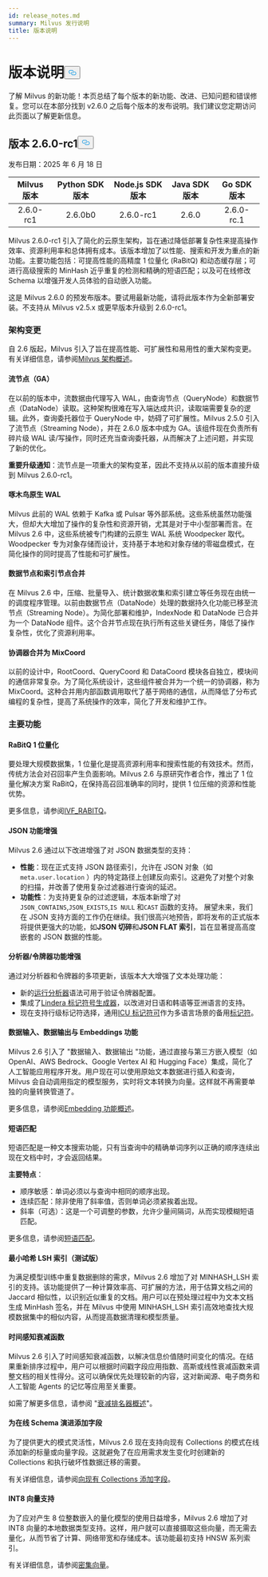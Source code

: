 ```yaml
---
id: release_notes.md
summary: Milvus 发行说明
title: 版本说明
---
```

<h1 id="Release-Notes" class="common-anchor-header">版本说明<button data-href="#Release-Notes" class="anchor-icon" translate="no">
      <svg translate="no"
        aria-hidden="true"
        focusable="false"
        height="20"
        version="1.1"
        viewBox="0 0 16 16"
        width="16"
      >
        <path
          fill="#0092E4"
          fill-rule="evenodd"
          d="M4 9h1v1H4c-1.5 0-3-1.69-3-3.5S2.55 3 4 3h4c1.45 0 3 1.69 3 3.5 0 1.41-.91 2.72-2 3.25V8.59c.58-.45 1-1.27 1-2.09C10 5.22 8.98 4 8 4H4c-.98 0-2 1.22-2 2.5S3 9 4 9zm9-3h-1v1h1c1 0 2 1.22 2 2.5S13.98 12 13 12H9c-.98 0-2-1.22-2-2.5 0-.83.42-1.64 1-2.09V6.25c-1.09.53-2 1.84-2 3.25C6 11.31 7.55 13 9 13h4c1.45 0 3-1.69 3-3.5S14.5 6 13 6z"
        ></path>
      </svg>
    </button></h1><p>了解 Milvus 的新功能！本页总结了每个版本的新功能、改进、已知问题和错误修复。您可以在本部分找到 v2.6.0 之后每个版本的发布说明。我们建议您定期访问此页面以了解更新信息。</p>
<h2 id="v260-rc1" class="common-anchor-header">版本 2.6.0-rc1<button data-href="#v260-rc1" class="anchor-icon" translate="no">
      <svg translate="no"
        aria-hidden="true"
        focusable="false"
        height="20"
        version="1.1"
        viewBox="0 0 16 16"
        width="16"
      >
        <path
          fill="#0092E4"
          fill-rule="evenodd"
          d="M4 9h1v1H4c-1.5 0-3-1.69-3-3.5S2.55 3 4 3h4c1.45 0 3 1.69 3 3.5 0 1.41-.91 2.72-2 3.25V8.59c.58-.45 1-1.27 1-2.09C10 5.22 8.98 4 8 4H4c-.98 0-2 1.22-2 2.5S3 9 4 9zm9-3h-1v1h1c1 0 2 1.22 2 2.5S13.98 12 13 12H9c-.98 0-2-1.22-2-2.5 0-.83.42-1.64 1-2.09V6.25c-1.09.53-2 1.84-2 3.25C6 11.31 7.55 13 9 13h4c1.45 0 3-1.69 3-3.5S14.5 6 13 6z"
        ></path>
      </svg>
    </button></h2><p>发布日期：2025 年 6 月 18 日</p>
<table>
<thead>
<tr><th style="text-align:center">Milvus 版本</th><th style="text-align:center">Python SDK 版本</th><th style="text-align:center">Node.js SDK 版本</th><th style="text-align:center">Java SDK 版本</th><th style="text-align:center">Go SDK 版本</th></tr>
</thead>
<tbody>
<tr><td style="text-align:center">2.6.0-rc1</td><td style="text-align:center">2.6.0b0</td><td style="text-align:center">2.6.0-rc1</td><td style="text-align:center">2.6.0</td><td style="text-align:center">2.6.0-rc.1</td></tr>
</tbody>
</table>
<p>Milvus 2.6.0-rc1 引入了简化的云原生架构，旨在通过降低部署复杂性来提高操作效率、资源利用率和总体拥有成本。该版本增加了以性能、搜索和开发为重点的新功能。主要功能包括：可提高性能的高精度 1 位量化 (RaBitQ) 和动态缓存层；可进行高级搜索的 MinHash 近乎重复的检测和精确的短语匹配；以及可在线修改 Schema 以增强开发人员体验的自动嵌入功能。</p>
<div class="alert note">
<p>这是 Milvus 2.6.0 的预发布版本。要试用最新功能，请将此版本作为全新部署安装。不支持从 Milvus v2.5.x 或更早版本升级到 2.6.0-rc1。</p>
</div>
<h3 id="Architecture-Changes" class="common-anchor-header">架构变更</h3><p>自 2.6 版起，Milvus 引入了旨在提高性能、可扩展性和易用性的重大架构变更。有关详细信息，请参阅<a href="/docs/zh/v2.6.x/architecture_overview.md">Milvus 架构概述</a>。</p>
<h4 id="Streaming-Node-GA" class="common-anchor-header">流节点（GA）</h4><p>在以前的版本中，流数据由代理写入 WAL，由查询节点（QueryNode）和数据节点（DataNode）读取。这种架构很难在写入端达成共识，读取端需要复杂的逻辑。此外，查询委托器位于 QueryNode 中，妨碍了可扩展性。Milvus 2.5.0 引入了流节点（Streaming Node），并在 2.6.0 版本中成为 GA。该组件现在负责所有碎片级 WAL 读/写操作，同时还充当查询委托器，从而解决了上述问题，并实现了新的优化。</p>
<p><strong>重要升级通知</strong>：流节点是一项重大的架构变革，因此不支持从以前的版本直接升级到 Milvus 2.6.0-rc1。</p>
<h4 id="Woodpecker-Native-WAL" class="common-anchor-header">啄木鸟原生 WAL</h4><p>Milvus 此前的 WAL 依赖于 Kafka 或 Pulsar 等外部系统。这些系统虽然功能强大，但却大大增加了操作的复杂性和资源开销，尤其是对于中小型部署而言。在 Milvus 2.6 中，这些系统被专门构建的云原生 WAL 系统 Woodpecker 取代。Woodpecker 专为对象存储而设计，支持基于本地和对象存储的零磁盘模式，在简化操作的同时提高了性能和可扩展性。</p>
<h4 id="DataNode-and-IndexNode-Merge" class="common-anchor-header">数据节点和索引节点合并</h4><p>在 Milvus 2.6 中，压缩、批量导入、统计数据收集和索引建立等任务现在由统一的调度程序管理。以前由数据节点（DataNode）处理的数据持久化功能已移至流节点（Streaming Node）。为简化部署和维护，IndexNode 和 DataNode 已合并为一个 DataNode 组件。这个合并节点现在执行所有这些关键任务，降低了操作复杂性，优化了资源利用率。</p>
<h4 id="Coordinator-Merge-into-MixCoord" class="common-anchor-header">协调器合并为 MixCoord</h4><p>以前的设计中，RootCoord、QueryCoord 和 DataCoord 模块各自独立，模块间的通信非常复杂。为了简化系统设计，这些组件被合并为一个统一的协调器，称为 MixCoord。这种合并用内部函数调用取代了基于网络的通信，从而降低了分布式编程的复杂性，提高了系统操作的效率，简化了开发和维护工作。</p>
<h3 id="Key-Features" class="common-anchor-header">主要功能</h3><h4 id="RaBitQ-1-bit-Quantization" class="common-anchor-header">RaBitQ 1 位量化</h4><p>要处理大规模数据集，1 位量化是提高资源利用率和搜索性能的有效技术。然而，传统方法会对召回率产生负面影响。Milvus 2.6 与原研究作者合作，推出了 1 位量化解决方案 RaBitQ，在保持高召回准确率的同时，提供 1 位压缩的资源和性能优势。</p>
<p>更多信息，请参阅<a href="/docs/zh/v2.6.x/ivf-rabitq.md">IVF_RABITQ</a>。</p>
<h4 id="JSON-Capability-Enhancement" class="common-anchor-header">JSON 功能增强</h4><p>Milvus 2.6 通过以下改进增强了对 JSON 数据类型的支持：</p>
<ul>
<li><strong>性能</strong>：现在正式支持 JSON 路径索引，允许在 JSON 对象（如<code translate="no">meta.user.location</code> ）内的特定路径上创建反向索引。这避免了对整个对象的扫描，并改善了使用复杂过滤器进行查询的延迟。</li>
<li><strong>功能性</strong>：为支持更复杂的过滤逻辑，本版本新增了对<code translate="no">JSON_CONTAINS</code>,<code translate="no">JSON_EXISTS</code>,<code translate="no">IS NULL</code> 和<code translate="no">CAST</code> 函数的支持。 展望未来，我们在 JSON 支持方面的工作仍在继续。我们很高兴地预告，即将发布的正式版本将提供更强大的功能，如<strong>JSON 切碎</strong>和<strong>JSON FLAT 索引</strong>，旨在显著提高高度嵌套的 JSON 数据的性能。</li>
</ul>
<h4 id="AnalyzerTokenizer-Function-Enhancement" class="common-anchor-header">分析器/令牌器功能增强</h4><p>通过对分析器和令牌器的多项更新，该版本大大增强了文本处理功能：</p>
<ul>
<li>新的<a href="/docs/zh/v2.6.x/analyzer-overview.md#Example-use">运行分析器</a>语法可用于验证令牌器配置。</li>
<li>集成了<a href="/docs/zh/v2.6.x/lindera-tokenizer.md">Lindera 标记符号生成器</a>，以改进对日语和韩语等亚洲语言的支持。</li>
<li>现在支持行级标记符选择，通用<a href="/docs/zh/v2.6.x/icu-tokenizer.md">ICU 标记符可</a>作为多语言场景的备用<a href="/docs/zh/v2.6.x/icu-tokenizer.md">标记符</a>。</li>
</ul>
<h4 id="Data-in-Data-Out-with-Embedding-Functions" class="common-anchor-header">数据输入、数据输出与 Embeddings 功能</h4><p>Milvus 2.6 引入了 "数据输入、数据输出 "功能，通过直接与第三方嵌入模型（如 OpenAI、AWS Bedrock、Google Vertex AI 和 Hugging Face）集成，简化了人工智能应用程序开发。用户现在可以使用原始文本数据进行插入和查询，Milvus 会自动调用指定的模型服务，实时将文本转换为向量。这样就不再需要单独的向量转换管道了。</p>
<p>更多信息，请参阅<a href="/docs/zh/v2.6.x/embedding-function-overview.md">Embedding 功能概述</a>。</p>
<h4 id="Phrase-Match" class="common-anchor-header">短语匹配</h4><p>短语匹配是一种文本搜索功能，只有当查询中的精确单词序列以正确的顺序连续出现在文档中时，才会返回结果。</p>
<p><strong>主要特点</strong>：</p>
<ul>
<li>顺序敏感：单词必须以与查询中相同的顺序出现。</li>
<li>连续匹配：除非使用了斜率值，否则单词必须紧挨着出现。</li>
<li>斜率（可选）：这是一个可调整的参数，允许少量间隔词，从而实现模糊短语匹配。</li>
</ul>
<p>更多信息，请参阅<a href="/docs/zh/v2.6.x/phrase-match.md">短语匹配</a>。</p>
<h4 id="MinHash-LSH-Index-Beta" class="common-anchor-header">最小哈希 LSH 索引（测试版）</h4><p>为满足模型训练中重复数据删除的需求，Milvus 2.6 增加了对 MINHASH_LSH 索引的支持。该功能提供了一种计算效率高、可扩展的方法，用于估算文档之间的 Jaccard 相似性，以识别近似重复的文档。用户可以在预处理过程中为文本文档生成 MinHash 签名，并在 Milvus 中使用 MINHASH_LSH 索引高效地查找大规模数据集中的相似内容，从而提高数据清理和模型质量。</p>
<h4 id="Time-Aware-Decay-Functions" class="common-anchor-header">时间感知衰减函数</h4><p>Milvus 2.6 引入了时间感知衰减函数，以解决信息价值随时间变化的情况。在结果重新排序过程中，用户可以根据时间戳字段应用指数、高斯或线性衰减函数来调整文档的相关性得分。这可以确保优先处理较新的内容，这对新闻源、电子商务和人工智能 Agents 的记忆等应用至关重要。</p>
<p>如需了解更多信息，请参阅 "<a href="/docs/zh/v2.6.x/decay-ranker-overview.md">衰减排名器概述</a>"。</p>
<h4 id="Add-Field-for-Online-Schema-Evolution" class="common-anchor-header">为在线 Schema 演进添加字段</h4><p>为了提供更大的模式灵活性，Milvus 2.6 现在支持向现有 Collections 的模式在线添加新的标量或向量字段。这就避免了在应用需求发生变化时创建新的 Collections 和执行破坏性数据迁移的需要。</p>
<p>有关详细信息，请参阅<a href="/docs/zh/v2.6.x/add-fields-to-an-existing-collection.md">向现有 Collections 添加字段</a>。</p>
<h4 id="INT8-Vector-Support" class="common-anchor-header">INT8 向量支持</h4><p>为了应对产生 8 位整数嵌入的量化模型的使用日益增多，Milvus 2.6 增加了对 INT8 向量的本地数据类型支持。这样，用户就可以直接摄取这些向量，而无需去量化，从而节省了计算、网络带宽和存储成本。该功能最初支持 HNSW 系列索引。</p>
<p>有关详细信息，请参阅<a href="/docs/zh/v2.6.x/dense-vector.md">密集向量</a>。</p>
